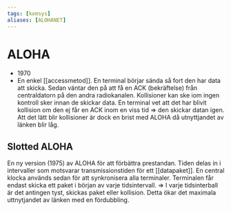 ```yaml
---
tags: [komsys]
aliases: [ALOHANET]
---
```

# ALOHA
- 1970
- En enkel [[accessmetod]]. 
En terminal börjar sända så fort den har data att skicka. Sedan väntar den på att få en ACK (bekräftelse) från centraldatorn på den andra radiokanalen. Kollisioner kan ske iom ingen kontroll sker innan de skickar data. En terminal vet att det har blivit kollision om den ej får en ACK inom en viss tid $\Rightarrow$ den skickar datan igen. Att det lätt blir kollisioner är dock en brist med ALOHA då utnyttjandet av länken blir låg.

## Slotted ALOHA
En ny version (1975) av ALOHA för att förbättra prestandan.
Tiden delas in i intervaller som motsvarar transmissionstiden för ett [[datapaket]]. En central klocka används sedan för att synkronisera alla terminaler. Terminalen får endast skicka ett paket i början av varje tidsintervall. 
$\Rightarrow$ I varje tidsinterball är det antingen tyst, skickas paket eller kollision. Detta ökar det maximala uttnytjandet av länken med en fördubbling.


